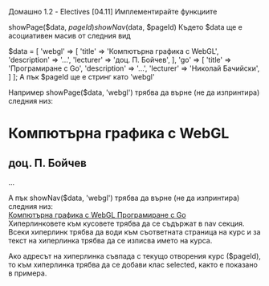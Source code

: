 Домашно 1.2 - Electives [04.11]
Имплементирайте функциите

showPage($data, $pageId)
showNav($data, $pageId)
Където $data ще е асоциативен масив от следния вид

$data = [
  'webgl' => [
    'title' => 'Компютърна графика с WebGL',
    'description' => '...',
    'lecturer' => 'доц. П. Бойчев',
  ],
  'go' => [
    'title' => 'Програмиране с Go',
    'description' => '...',
    'lecturer' => 'Николай Бачийски',
  ]
];
А пък $pageId ще е стринг като 'webgl'

Например showPage($data, 'webgl') трябва да върне (не да изпринтира) следния низ:

<h1> Компютърна графика с WebGL </h1> 
<h2> доц. П. Бойчев </h2> 
<p> ... </p> 
А пък showNav($data, 'webgl') трябва да върне (не да изпринтира) следния низ:

<nav> 
  <a href="?page=webgl" class="selected"> Компютърна графика с WebGL </a> 
  <a href="?page=go"> Програмиране с Go </a> 
</nav> 
Хиперлинковете към кусовете трябва да се съдържат в nav секция. Всеки хиперлинк трябва да води към съответната страница на курс и за текст на хиперлинка трябва да се изписва името на курса.

Ако адресът на хиперлинка съвпада с текущо отворения курс ($pageId), то към хиперлинка трябва да се добави клас selected, както е показано в примера.

